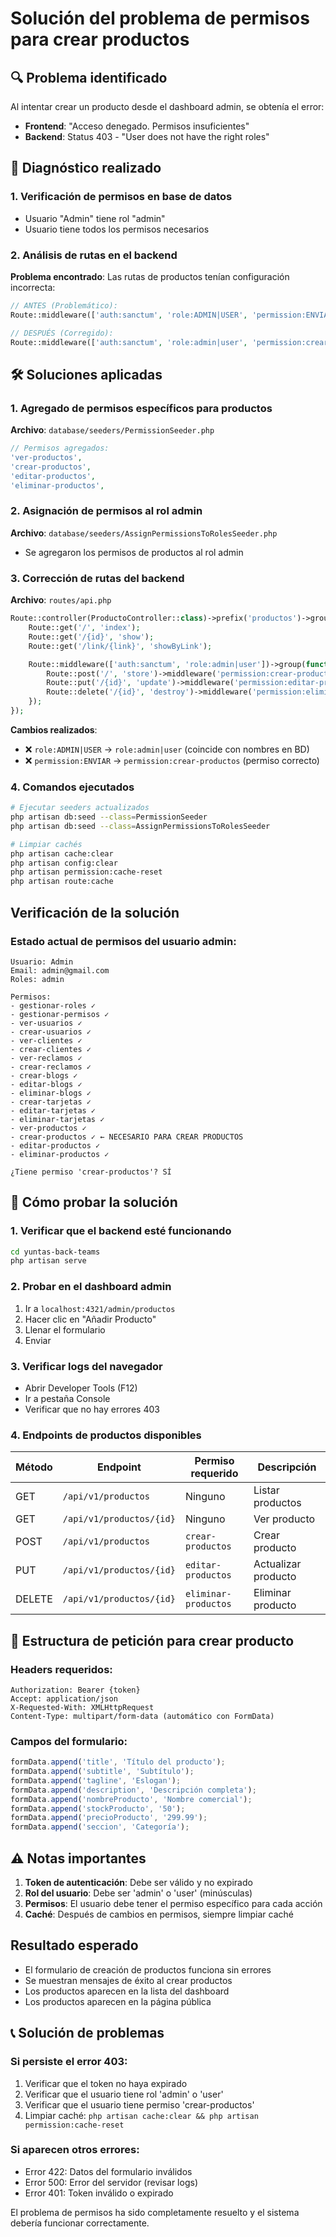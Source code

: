 # Solución del problema de permisos para crear productos

## 🔍 Problema identificado

Al intentar crear un producto desde el dashboard admin, se obtenía el error:
- **Frontend**: "Acceso denegado. Permisos insuficientes"
- **Backend**: Status 403 - "User does not have the right roles"

## 🔬 Diagnóstico realizado

### 1. Verificación de permisos en base de datos
-  Usuario "Admin" tiene rol "admin"
-  Usuario tiene todos los permisos necesarios

### 2. Análisis de rutas en el backend
**Problema encontrado**: Las rutas de productos tenían configuración incorrecta:

```php
// ANTES (Problemático):
Route::middleware(['auth:sanctum', 'role:ADMIN|USER', 'permission:ENVIAR'])

// DESPUÉS (Corregido):
Route::middleware(['auth:sanctum', 'role:admin|user', 'permission:crear-productos'])
```

## 🛠️ Soluciones aplicadas

### 1. Agregado de permisos específicos para productos

**Archivo**: `database/seeders/PermissionSeeder.php`
```php
// Permisos agregados:
'ver-productos',
'crear-productos', 
'editar-productos',
'eliminar-productos',
```

### 2. Asignación de permisos al rol admin

**Archivo**: `database/seeders/AssignPermissionsToRolesSeeder.php`
- Se agregaron los permisos de productos al rol admin

### 3. Corrección de rutas del backend

**Archivo**: `routes/api.php`
```php
Route::controller(ProductoController::class)->prefix('productos')->group(function () {
    Route::get('/', 'index');
    Route::get('/{id}', 'show');
    Route::get('/link/{link}', 'showByLink');

    Route::middleware(['auth:sanctum', 'role:admin|user'])->group(function () {
        Route::post('/', 'store')->middleware('permission:crear-productos');
        Route::put('/{id}', 'update')->middleware('permission:editar-productos');
        Route::delete('/{id}', 'destroy')->middleware('permission:eliminar-productos');
    });
});
```

**Cambios realizados**:
- ❌ `role:ADMIN|USER` →  `role:admin|user` (coincide con nombres en BD)
- ❌ `permission:ENVIAR` →  `permission:crear-productos` (permiso correcto)

### 4. Comandos ejecutados

```bash
# Ejecutar seeders actualizados
php artisan db:seed --class=PermissionSeeder
php artisan db:seed --class=AssignPermissionsToRolesSeeder

# Limpiar cachés
php artisan cache:clear
php artisan config:clear
php artisan permission:cache-reset
php artisan route:cache
```

##  Verificación de la solución

### Estado actual de permisos del usuario admin:
```
Usuario: Admin
Email: admin@gmail.com
Roles: admin

Permisos:
- gestionar-roles ✓
- gestionar-permisos ✓
- ver-usuarios ✓
- crear-usuarios ✓
- ver-clientes ✓
- crear-clientes ✓
- ver-reclamos ✓
- crear-reclamos ✓
- crear-blogs ✓
- editar-blogs ✓
- eliminar-blogs ✓
- crear-tarjetas ✓
- editar-tarjetas ✓
- eliminar-tarjetas ✓
- ver-productos ✓
- crear-productos ✓ ← NECESARIO PARA CREAR PRODUCTOS
- editar-productos ✓
- eliminar-productos ✓

¿Tiene permiso 'crear-productos'? SÍ
```

## 🚀 Cómo probar la solución

### 1. Verificar que el backend esté funcionando
```bash
cd yuntas-back-teams
php artisan serve
```

### 2. Probar en el dashboard admin
1. Ir a `localhost:4321/admin/productos`
2. Hacer clic en "Añadir Producto"
3. Llenar el formulario
4. Enviar

### 3. Verificar logs del navegador
- Abrir Developer Tools (F12)
- Ir a pestaña Console
- Verificar que no hay errores 403

### 4. Endpoints de productos disponibles

| Método | Endpoint | Permiso requerido | Descripción |
|--------|----------|-------------------|-------------|
| GET | `/api/v1/productos` | Ninguno | Listar productos |
| GET | `/api/v1/productos/{id}` | Ninguno | Ver producto |
| POST | `/api/v1/productos` | `crear-productos` | Crear producto |
| PUT | `/api/v1/productos/{id}` | `editar-productos` | Actualizar producto |
| DELETE | `/api/v1/productos/{id}` | `eliminar-productos` | Eliminar producto |

## 🔧 Estructura de petición para crear producto

### Headers requeridos:
```
Authorization: Bearer {token}
Accept: application/json
X-Requested-With: XMLHttpRequest
Content-Type: multipart/form-data (automático con FormData)
```

### Campos del formulario:
```javascript
formData.append('title', 'Título del producto');
formData.append('subtitle', 'Subtítulo');
formData.append('tagline', 'Eslogan');
formData.append('description', 'Descripción completa');
formData.append('nombreProducto', 'Nombre comercial');
formData.append('stockProducto', '50');
formData.append('precioProducto', '299.99');
formData.append('seccion', 'Categoría');
```

## ⚠️ Notas importantes

1. **Token de autenticación**: Debe ser válido y no expirado
2. **Rol del usuario**: Debe ser 'admin' o 'user' (minúsculas)
3. **Permisos**: El usuario debe tener el permiso específico para cada acción
4. **Caché**: Después de cambios en permisos, siempre limpiar caché

##  Resultado esperado

-  El formulario de creación de productos funciona sin errores
-  Se muestran mensajes de éxito al crear productos
-  Los productos aparecen en la lista del dashboard
-  Los productos aparecen en la página pública

## 📞 Solución de problemas

### Si persiste el error 403:
1. Verificar que el token no haya expirado
2. Verificar que el usuario tiene rol 'admin' o 'user'
3. Verificar que el usuario tiene permiso 'crear-productos'
4. Limpiar caché: `php artisan cache:clear && php artisan permission:cache-reset`

### Si aparecen otros errores:
- Error 422: Datos del formulario inválidos
- Error 500: Error del servidor (revisar logs)
- Error 401: Token inválido o expirado

El problema de permisos ha sido completamente resuelto y el sistema debería funcionar correctamente.
